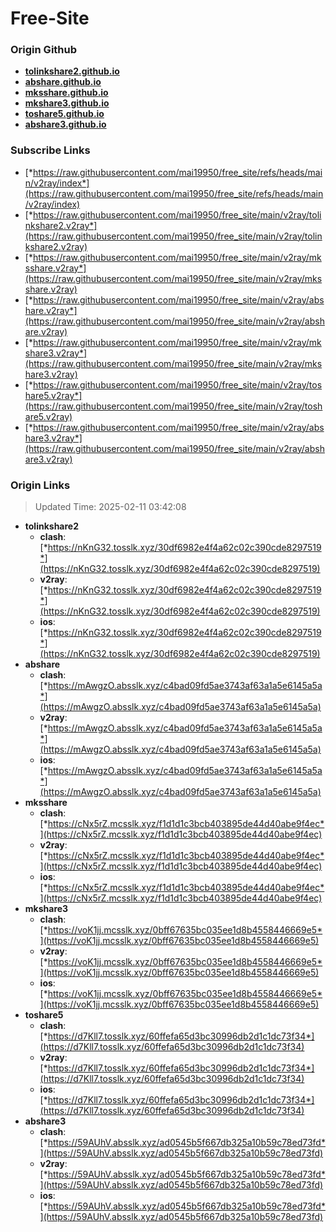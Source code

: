 # Free-Site

### Origin Github

- [**tolinkshare2.github.io**](https://github.com/tolinkshare2/tolinkshare2.github.io)
- [**abshare.github.io**](https://github.com/abshare/abshare.github.io)
- [**mksshare.github.io**](https://github.com/mksshare/mksshare.github.io)
- [**mkshare3.github.io**](https://github.com/mkshare3/mkshare3.github.io)
- [**toshare5.github.io**](https://github.com/toshare5/toshare5.github.io)
- [**abshare3.github.io**](https://github.com/abshare3/abshare3.github.io)

### Subscribe Links

- [*https://raw.githubusercontent.com/mai19950/free_site/refs/heads/main/v2ray/index*](https://raw.githubusercontent.com/mai19950/free_site/refs/heads/main/v2ray/index)
- [*https://raw.githubusercontent.com/mai19950/free_site/main/v2ray/tolinkshare2.v2ray*](https://raw.githubusercontent.com/mai19950/free_site/main/v2ray/tolinkshare2.v2ray)
- [*https://raw.githubusercontent.com/mai19950/free_site/main/v2ray/mksshare.v2ray*](https://raw.githubusercontent.com/mai19950/free_site/main/v2ray/mksshare.v2ray)
- [*https://raw.githubusercontent.com/mai19950/free_site/main/v2ray/abshare.v2ray*](https://raw.githubusercontent.com/mai19950/free_site/main/v2ray/abshare.v2ray)
- [*https://raw.githubusercontent.com/mai19950/free_site/main/v2ray/mkshare3.v2ray*](https://raw.githubusercontent.com/mai19950/free_site/main/v2ray/mkshare3.v2ray)
- [*https://raw.githubusercontent.com/mai19950/free_site/main/v2ray/toshare5.v2ray*](https://raw.githubusercontent.com/mai19950/free_site/main/v2ray/toshare5.v2ray)
- [*https://raw.githubusercontent.com/mai19950/free_site/main/v2ray/abshare3.v2ray*](https://raw.githubusercontent.com/mai19950/free_site/main/v2ray/abshare3.v2ray)

### Origin Links

> Updated Time: 2025-02-11 03:42:08

- **tolinkshare2**
  - **clash**: [*https://nKnG32.tosslk.xyz/30df6982e4f4a62c02c390cde8297519*](https://nKnG32.tosslk.xyz/30df6982e4f4a62c02c390cde8297519)
  - **v2ray**: [*https://nKnG32.tosslk.xyz/30df6982e4f4a62c02c390cde8297519*](https://nKnG32.tosslk.xyz/30df6982e4f4a62c02c390cde8297519)
  - **ios**: [*https://nKnG32.tosslk.xyz/30df6982e4f4a62c02c390cde8297519*](https://nKnG32.tosslk.xyz/30df6982e4f4a62c02c390cde8297519)
- **abshare**
  - **clash**: [*https://mAwgzO.absslk.xyz/c4bad09fd5ae3743af63a1a5e6145a5a*](https://mAwgzO.absslk.xyz/c4bad09fd5ae3743af63a1a5e6145a5a)
  - **v2ray**: [*https://mAwgzO.absslk.xyz/c4bad09fd5ae3743af63a1a5e6145a5a*](https://mAwgzO.absslk.xyz/c4bad09fd5ae3743af63a1a5e6145a5a)
  - **ios**: [*https://mAwgzO.absslk.xyz/c4bad09fd5ae3743af63a1a5e6145a5a*](https://mAwgzO.absslk.xyz/c4bad09fd5ae3743af63a1a5e6145a5a)
- **mksshare**
  - **clash**: [*https://cNx5rZ.mcsslk.xyz/f1d1d1c3bcb403895de44d40abe9f4ec*](https://cNx5rZ.mcsslk.xyz/f1d1d1c3bcb403895de44d40abe9f4ec)
  - **v2ray**: [*https://cNx5rZ.mcsslk.xyz/f1d1d1c3bcb403895de44d40abe9f4ec*](https://cNx5rZ.mcsslk.xyz/f1d1d1c3bcb403895de44d40abe9f4ec)
  - **ios**: [*https://cNx5rZ.mcsslk.xyz/f1d1d1c3bcb403895de44d40abe9f4ec*](https://cNx5rZ.mcsslk.xyz/f1d1d1c3bcb403895de44d40abe9f4ec)
- **mkshare3**
  - **clash**: [*https://voK1jj.mcsslk.xyz/0bff67635bc035ee1d8b4558446669e5*](https://voK1jj.mcsslk.xyz/0bff67635bc035ee1d8b4558446669e5)
  - **v2ray**: [*https://voK1jj.mcsslk.xyz/0bff67635bc035ee1d8b4558446669e5*](https://voK1jj.mcsslk.xyz/0bff67635bc035ee1d8b4558446669e5)
  - **ios**: [*https://voK1jj.mcsslk.xyz/0bff67635bc035ee1d8b4558446669e5*](https://voK1jj.mcsslk.xyz/0bff67635bc035ee1d8b4558446669e5)
- **toshare5**
  - **clash**: [*https://d7Kll7.tosslk.xyz/60ffefa65d3bc30996db2d1c1dc73f34*](https://d7Kll7.tosslk.xyz/60ffefa65d3bc30996db2d1c1dc73f34)
  - **v2ray**: [*https://d7Kll7.tosslk.xyz/60ffefa65d3bc30996db2d1c1dc73f34*](https://d7Kll7.tosslk.xyz/60ffefa65d3bc30996db2d1c1dc73f34)
  - **ios**: [*https://d7Kll7.tosslk.xyz/60ffefa65d3bc30996db2d1c1dc73f34*](https://d7Kll7.tosslk.xyz/60ffefa65d3bc30996db2d1c1dc73f34)
- **abshare3**
  - **clash**: [*https://59AUhV.absslk.xyz/ad0545b5f667db325a10b59c78ed73fd*](https://59AUhV.absslk.xyz/ad0545b5f667db325a10b59c78ed73fd)
  - **v2ray**: [*https://59AUhV.absslk.xyz/ad0545b5f667db325a10b59c78ed73fd*](https://59AUhV.absslk.xyz/ad0545b5f667db325a10b59c78ed73fd)
  - **ios**: [*https://59AUhV.absslk.xyz/ad0545b5f667db325a10b59c78ed73fd*](https://59AUhV.absslk.xyz/ad0545b5f667db325a10b59c78ed73fd)
